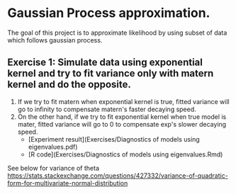 # Gaussian Process approximation.

The goal of this project is to approximate likelihood by using subset of data which follows gaussian process.

## Exercise 1: Simulate data using exponential kernel and try to fit variance only with matern kernel and do the opposite.
  1. If we try to fit matern when exponential kernel is true, fitted variance will go to infinity to compensate matern's faster decaying speed.
  2. On the other hand, if we try to fit exponential kernel when true model is mater, fitted variance will go to 0 to compensate exp's slower decaying speed.
     -  [Experiment result](Exercises/Diagnostics of models using eigenvalues.pdf)
     -  [R code](Exercises/Diagnostics of models using eigenvalues.Rmd)


 




See below for variance of theta
https://stats.stackexchange.com/questions/427332/variance-of-quadratic-form-for-multivariate-normal-distribution

